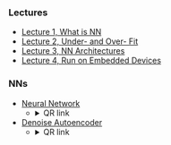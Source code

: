 ### Lectures
* [Lecture 1, What is NN](https://colab.research.google.com/github/fbeilstein/neural_networks/blob/master/lecture_1_what_is_nn.ipynb)
* [Lecture 2, Under- and Over- Fit](https://colab.research.google.com/github/fbeilstein/neural_networks/blob/master/lecture_2_under_over_fit.ipynb)
* [Lecture 3, NN Architectures](https://colab.research.google.com/github/fbeilstein/neural_networks/blob/master/lecture_3_nn_architectures.ipynb)
* [Lecture 4, Run on Embedded Devices](https://colab.research.google.com/github/fbeilstein/neural_networks/blob/master/lecture_4_run_on_device.ipynb)

### NNs
* [Neural Network](https://fbeilstein.github.io/neural_networks/emnist/index.html)
  - <details>
    <summary>QR link</summary>
    <img src="https://fbeilstein.github.io/neural_networks/emnist/QR_url.jpg" />
    </details>
* [Denoise Autoencoder](https://fbeilstein.github.io/neural_networks/denoise_autoencoder/index.html)
  - <details>
    <summary>QR link</summary>
    <img src="https://fbeilstein.github.io/neural_networks/denoise_autoencoder/QR_url.jpg" />
    </details>
